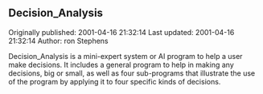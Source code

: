 ## Decision_Analysis

Originally published: 2001-04-16 21:32:14
Last updated: 2001-04-16 21:32:14
Author: ron Stephens

Decision_Analysis is a mini-expert system or AI program to help a user make decisions. It includes a general program to help in making any decisions, big or small, as well as four sub-programs that illustrate the use of the program by applying it to four specific kinds of decisions.